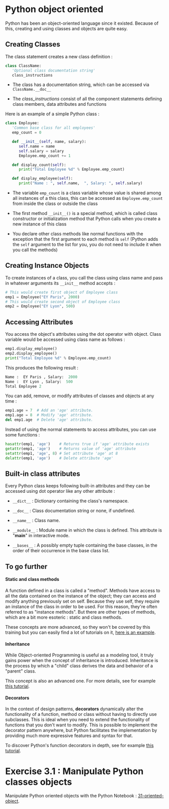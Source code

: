# Python object oriented

Python has been an object-oriented language since it existed. Because of this, creating and using classes and objects are quite easy.


## Creating Classes

The class statement creates a new class definition :

```python
class ClassName:
   'Optional class documentation string'
   class_instructions
```

- The class has a documentation string, which can be accessed via `ClassName.__doc__`

- The *class_instructions* consist of all the component statements defining class members, data attributes and functions

Here is an example of a simple Python class :

```python
class Employee:
   'Common base class for all employees'
   emp_count = 0

   def __init__(self, name, salary):
      self.name = name
      self.salary = salary
      Employee.emp_count += 1

   def display_count(self):
      print("Total Employee %d" % Employee.emp_count)

   def display_employee(self):
      print("Name : ", self.name,  ", Salary: ", self.salary)
```

- The variable `emp_count` is a class variable whose value is shared among all instances of a this class, this can be accessed as `Employee.emp_count` from inside the class or outside the class

- The first method `__init__()` is a special method, which is called class constructor or initialization method that Python calls when you create a new instance of this class

- You declare other class methods like normal functions with the exception that the first argument to each method is `self` (Python adds the `self` argument to the list for you, you do not need to include it when you call the methods)


## Creating Instance Objects

To create instances of a class, you call the class using class name and pass in whatever arguments its `__init__` method accepts :

```python
# This would create first object of Employee class
emp1 = Employee("EY Paris", 2000)
# This would create second object of Employee class
emp2 = Employee("EY Lyon", 500)
```

## Accessing Attributes

You access the object's attributes using the dot operator with object. Class variable would be accessed using class name as follows :

```python
emp1.display_employee()
emp2.display_employee()
print("Total Employee %d" % Employee.emp_count)
```

This produces the following result :

```python
Name :  EY Paris , Salary:  2000
Name :  EY Lyon , Salary:  500
Total Employee 2
```

You can add, remove, or modify attributes of classes and objects at any time :

```python
emp1.age = 7  # Add an 'age' attribute.
emp1.age = 8  # Modify 'age' attribute.
del emp1.age  # Delete 'age' attribute.
```

Instead of using the normal statements to access attributes, you can use some functions :

```python
hasattr(emp1, 'age')    # Returns true if 'age' attribute exists
getattr(emp1, 'age')    # Returns value of 'age' attribute
setattr(emp1, 'age', 8) # Set attribute 'age' at 8
delattr(emp1, 'age')    # Delete attribute 'age'
```

## Built-in class attributes

Every Python class keeps following built-in attributes and they can be accessed using dot operator like any other attribute :

-  `__dict__` : Dictionary containing the class's namespace.

- `__doc__` : Class documentation string or none, if undefined.

- `__name__` : Class name.

- `__module__` : Module name in which the class is defined. This attribute is "__main__" in interactive mode.

- `__bases__` : A possibly empty tuple containing the base classes, in the order of their occurrence in the base class list.


## To go further

#### Static and class methods

A function defined in a class is called a "method". Methods have access to all the data contained on the instance of the object; they can access and modify anything previously set on self. Because they use self, they require an instance of the class in order to be used. For this reason, they're often referred to as "instance methods". But there are other types of methods, which are a bit more esoteric : static and class methods.

These concepts are more advanced, so they won't be covered by this training but you can easily find a lot of tutorials on it, [here is an example](https://jeffknupp.com/blog/2014/06/18/improve-your-python-python-classes-and-object-oriented-programming/).

#### Inheritance

While Object-oriented Programming is useful as a modeling tool, it truly gains power when the concept of inheritance is introduced. Inheritance is the process by which a "child" class derives the data and behavior of a "parent" class.

This concept is also an advanced one. For more details, see for example [this tutorial](www.python-course.eu/python3_inheritance.php).

#### Decorators

In the context of design patterns, **decorators** dynamically alter the functionality of a function, method or class without having to directly use subclasses. This is ideal when you need to extend the functionality of functions that you don't want to modify. This is possible to implement the decorator pattern anywhere, but Python facilitates the implementation by providing much more expressive features and syntax for that.

To discover Python's function decorators in depth, see for example [this tutorial](http://thecodeship.com/patterns/guide-to-python-function-decorators/).


# Exercise 3.1 : Manipulate Python classes objects

Manipulate Python oriented objects with the Python Notebook : [31-oriented-object](/lessons/30-object-oriented-programming/notebooks/31-oriented-object.ipynb).
